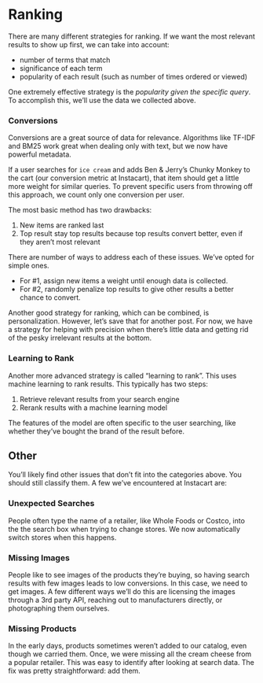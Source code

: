 # Ranking

There are many different strategies for ranking. If we want the most relevant results to show up first, we can take into account:

- number of terms that match
- significance of each term
- popularity of each result (such as number of times ordered or viewed)

One extremely effective strategy is the *popularity given the specific query*. To accomplish this, we’ll use the data we collected above.

### Conversions

Conversions are a great source of data for relevance. Algorithms like TF-IDF and BM25 work great when dealing only with text, but we now have powerful metadata.

If a user searches for `ice cream` and adds Ben & Jerry’s Chunky Monkey to the cart (our conversion metric at Instacart), that item should get a little more weight for similar queries. To prevent specific users from throwing off this approach, we count only one conversion per user.

The most basic method has two drawbacks:

1. New items are ranked last
2. Top result stay top results because top results convert better, even if they aren’t most relevant

There are number of ways to address each of these issues. We’ve opted for simple ones.

- For #1, assign new items a weight until enough data is collected.
- For #2, randomly penalize top results to give other results a better chance to convert.

Another good strategy for ranking, which can be combined, is personalization. However, let’s save that for another post. For now, we have a strategy for helping with precision when there’s little data and getting rid of the pesky irrelevant results at the bottom.

### Learning to Rank

Another more advanced strategy is called “learning to rank”. This uses machine learning to rank results. This typically has two steps:

1. Retrieve relevant results from your search engine
2. Rerank results with a machine learning model

The features of the model are often specific to the user searching, like whether they’ve bought the brand of the result before.

## Other

You’ll likely find other issues that don’t fit into the categories above. You should still classify them. A few we’ve encountered at Instacart are:

### Unexpected Searches

People often type the name of a retailer, like Whole Foods or Costco, into the the search box when trying to change stores. We now automatically switch stores when this happens.

### Missing Images

People like to see images of the products they’re buying, so having search results with few images leads to low conversions. In this case, we need to get images. A few different ways we’ll do this are licensing the images through a 3rd party API, reaching out to manufacturers directly, or photographing them ourselves.

### Missing Products

In the early days, products sometimes weren’t added to our catalog, even though we carried them. Once, we were missing all the cream cheese from a popular retailer. This was easy to identify after looking at search data. The fix was pretty straightforward: add them.
